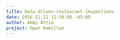 ```yaml
---
title: Data-driven restaurant inspections
date: 2016-11-22 12:30:00 -05:00
author: Abby Attia
project: Open Hamilton
---
```


